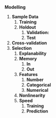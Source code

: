 **Modelling** 

1. **Sample Data**
   1. **Training** 
   2. **Holdout**
      1. **Validation:**
      2. **Test**
2. **Cross-validation** 
3. **Selection**
   1. **Explanability** 
   2. **Memory** 
      1. **In**
      2. **Out**
   3. **Features**
      1. **Number**
      2. **Categorical**
      3. **Numerical**
   4. **Nonlinearity** 
   5. **Speed** 
      1. **Training**
      2. **Prediction**
